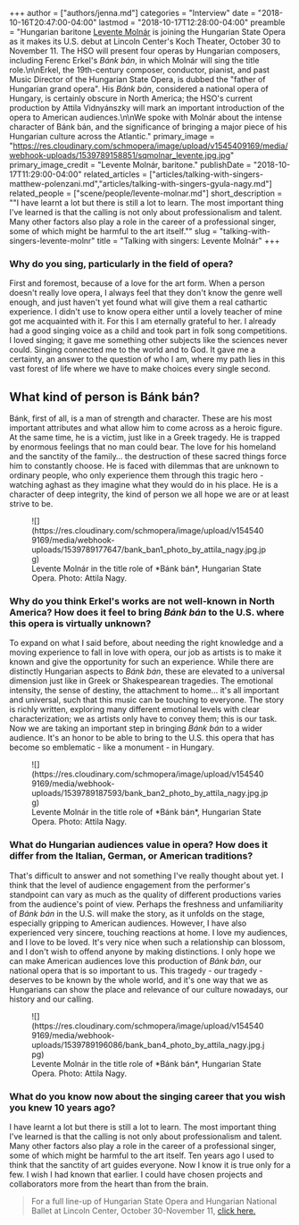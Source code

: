 +++
author = ["authors/jenna.md"]
categories = "Interview"
date = "2018-10-16T20:47:00-04:00"
lastmod = "2018-10-17T12:28:00-04:00"
preamble = "Hungarian baritone [Levente Molnár](/scene/people/levente-molnar/) is joining the Hungarian State Opera as it makes its U.S. debut at Lincoln Center's Koch Theater, October 30 to November 11. The HSO will present four operas by Hungarian composers, including Ferenc Erkel's *Bánk bán*, in which Molnár will sing the title role.\n\nErkel, the 19th-century composer, conductor, pianist, and past Music Director of the Hungarian State Opera, is dubbed the \"father of Hungarian grand opera\". His *Bánk bán*, considered a national opera of Hungary, is certainly obscure in North America; the HSO's current production by Attila Vidnyánszky will mark an important introduction of the opera to American audiences.\n\nWe spoke with Molnár about the intense character of Bánk bán, and the significance of bringing a major piece of his Hungarian culture across the Atlantic."
primary_image = "https://res.cloudinary.com/schmopera/image/upload/v1545409169/media/webhook-uploads/1539789158851/sqmolnar_levente.jpg.jpg"
primary_image_credit = "Levente Molnár, baritone."
publishDate = "2018-10-17T11:29:00-04:00"
related_articles = ["articles/talking-with-singers-matthew-polenzani.md","articles/talking-with-singers-gyula-nagy.md"]
related_people = ["scene/people/levente-molnar.md"]
short_description = "&quot;I have learnt a lot but there is still a lot to learn. The most important thing I&#039;ve learned is that the calling is not only about professionalism and talent. Many other factors also play a role in the career of a professional singer, some of which might be harmful to the art itself.&quot;"
slug = "talking-with-singers-levente-molnr"
title = "Talking with singers: Levente Molnár"
+++

### Why do you sing, particularly in the field of opera?

First and foremost, because of a love for the art form. When a person doesn't really love opera, I always feel that they don't know the genre well enough, and just haven't yet found what will give them a real cathartic experience. I didn't use to know opera either until a lovely teacher of mine got me acquainted with it. For this I am eternally grateful to her. I already had a good singing voice as a child and took part in folk song competitions. I loved singing; it gave me something other subjects like the sciences never could. Singing connected me to the world and to God. It gave me a certainty, an answer to the question of who I am, where my path lies in this vast forest of life where we have to make choices every single second.

## What kind of person is Bánk bán?

Bánk, first of all, is a man of strength and character. These are his most important attributes and what allow him to come across as a heroic figure. At the same time, he is a victim, just like in a Greek tragedy. He is trapped by enormous feelings that no man could bear. The love for his homeland and the sanctity of the family… the destruction of these sacred things force him to constantly choose. He is faced with dilemmas that are unknown to ordinary people, who only experience them through this tragic hero - watching aghast as they imagine what they would do in his place. He is a character of deep integrity, the kind of person we all hope we are or at least strive to be.

<figure data-type="image">![](https://res.cloudinary.com/schmopera/image/upload/v1545409169/media/webhook-uploads/1539789177647/bank_ban1_photo_by_attila_nagy.jpg.jpg)
<figcaption>
Levente Molnár in the title role of *Bánk bán*, Hungarian State Opera. Photo: Attila Nagy.</figcaption>
</figure>

### Why do you think Erkel's works are not well-known in North America? How does it feel to bring *Bánk bán* to the U.S. where this opera is virtually unknown?

To expand on what I said before, about needing the right knowledge and a moving experience to fall in love with opera, our job as artists is to make it known and give the opportunity for such an experience. While there are distinctly Hungarian aspects to *Bánk bán*, these are elevated to a universal dimension just like in Greek or Shakespearean tragedies. The emotional intensity, the sense of destiny, the attachment to home… it's all important and universal, such that this music can be touching to everyone. The story is richly written, exploring many different emotional levels with clear characterization; we as artists only have to convey them; this is our task. Now we are taking an important step in bringing *Bánk bán* to a wider audience. It's an honor to be able to bring to the U.S. this opera that has become so emblematic - like a monument - in Hungary.

<figure data-type="image">![](https://res.cloudinary.com/schmopera/image/upload/v1545409169/media/webhook-uploads/1539789187593/bank_ban2_photo_by_attila_nagy.jpg.jpg)
<figcaption>
Levente Molnár in the title role of *Bánk bán*, Hungarian State Opera. Photo: Attila Nagy.</figcaption>
</figure>

### What do Hungarian audiences value in opera? How does it differ from the Italian, German, or American traditions?

That's difficult to answer and not something I've really thought about yet. I think that the level of audience engagement from the performer's standpoint can vary as much as the quality of different productions varies from the audience's point of view. Perhaps the freshness and unfamiliarity of *Bánk bán* in the U.S. will make the story, as it unfolds on the stage, especially gripping to American audiences. However, I have also experienced very sincere, touching reactions at home. I love my audiences, and I love to be loved. It's very nice when such a relationship can blossom, and I don't wish to offend anyone by making distinctions. I only hope we can make American audiences love this production of *Bánk bán*, our national opera that is so important to us. This tragedy - our tragedy - deserves to be known by the whole world, and it's one way that we as Hungarians can show the place and relevance of our culture nowadays, our history and our calling.

<figure data-type="image">![](https://res.cloudinary.com/schmopera/image/upload/v1545409169/media/webhook-uploads/1539789196086/bank_ban4_photo_by_attila_nagy.jpg.jpg)
<figcaption>
Levente Molnár in the title role of *Bánk bán*, Hungarian State Opera. Photo: Attila Nagy.</figcaption>
</figure>

### What do you know now about the singing career that you wish you knew 10 years ago?

I have learnt a lot but there is still a lot to learn. The most important thing I've learned is that the calling is not only about professionalism and talent. Many other factors also play a role in the career of a professional singer, some of which might be harmful to the art itself. Ten years ago I used to think that the sanctity of art guides everyone. Now I know it is true only for a few. I wish I had known that earlier. I could have chosen projects and collaborators more from the heart than from the brain.

>For a full line-up of Hungarian State Opera and Hungarian National Ballet at Lincoln Center, October 30-November 11, [click here.](https://davidhkochtheater.com/Season-Tickets/18-19-Season/Hungarian-State-Opera-New-York-tour-2018)
